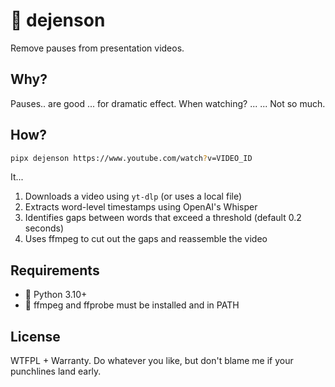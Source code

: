 # 🧥 dejenson

Remove pauses from presentation videos.

## Why?

Pauses.. are good ... for dramatic effect. When watching? ...
... Not so much.

## How?

```bash
pipx dejenson https://www.youtube.com/watch?v=VIDEO_ID
```

It...

1. Downloads a video using `yt-dlp` (or uses a local file)
2. Extracts word-level timestamps using OpenAI's Whisper
3. Identifies gaps between words that exceed a threshold (default 0.2 seconds)
4. Uses ffmpeg to cut out the gaps and reassemble the video

## Requirements

- 🐍 Python 3.10+
- 📼 ffmpeg and ffprobe must be installed and in PATH

## License

WTFPL + Warranty. Do whatever you like, but don't blame me if your punchlines
land early.
